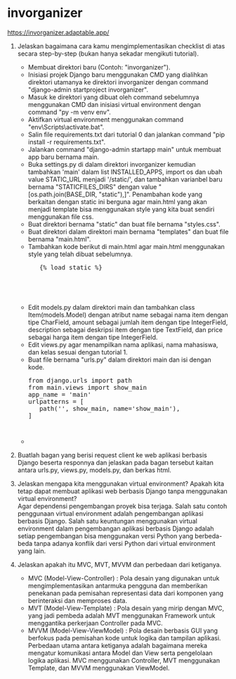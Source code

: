 # invorganizer

https://invorganizer.adaptable.app/

1. Jelaskan bagaimana cara kamu mengimplementasikan checklist di atas secara step-by-step (bukan hanya sekadar mengikuti tutorial).
   - Membuat direktori baru (Contoh: "invorganizer").
   - Inisiasi projek Django baru menggunakan CMD yang dialihkan direktori utamanya ke direktori invorganizer dengan command "django-admin startproject invorganizer".
   - Masuk ke direktori yang dibuat oleh command sebelumnya menggunakan CMD dan inisiasi virtual environment dengan command "py -m venv env".
   - Aktifkan virtual environment menggunakan command "env\Scripts\activate.bat".
   - Salin file requirements.txt dari tutorial 0 dan jalankan command "pip install -r requirements.txt".
   - Jalankan command "django-admin startapp main" untuk membuat app baru bernama main.
   - Buka settings.py di dalam direktori invorganizer kemudian tambahkan 'main' dalam list INSTALLED_APPS, import os dan ubah value STATIC_URL menjadi '/static/', dan tambahkan varianbel baru bernama "STATICFILES_DIRS" dengan value "[os.path.join(BASE_DIR, "static"),]". Penambahan kode yang berkaitan dengan static ini berguna agar main.html yang akan menjadi template bisa menggunakan style yang kita buat sendiri menggunakan file css.
   - Buat direktori bernama "static" dan buat file bernama "styles.css".
   - Buat direktori dalam direktori main bernama "templates" dan buat file bernama "main.html".
   - Tambahkan kode berikut di main.html agar main.html menggunakan style yang telah dibuat sebelumnya.
     <pre>
        {% load static %} 
         <link rel="stylesheet" href="{% static 'styles.css' %}" type="text/css">
      <pre>
   - Edit models.py dalam direktori main dan tambahkan class Item(models.Model) dengan atribut name sebagai nama item dengan tipe CharField, amount sebagai jumlah item dengan tipe IntegerField, description sebagai deskripsi item dengan tipe TextField, dan price sebagai harga item dengan tipe IntegerField.
   - Edit views.py agar menampilkan nama aplikasi, nama mahasiswa, dan kelas sesuai dengan tutorial 1.
   - Buat file bernama "urls.py" dalam direktori main dan isi dengan kode.<br>
     <pre>
     from django.urls import path
     from main.views import show_main
     app_name = 'main'
     urlpatterns = [
        path('', show_main, name='show_main'),
     ]
     <pre>
   - 

2. Buatlah bagan yang berisi request client ke web aplikasi berbasis Django beserta responnya dan jelaskan pada bagan tersebut kaitan antara urls.py, views.py, models.py, dan berkas html.

3. Jelaskan mengapa kita menggunakan virtual environment? Apakah kita tetap dapat membuat aplikasi web berbasis Django tanpa menggunakan virtual environment?<br>
Agar dependensi pengembangan proyek bisa terjaga. Salah satu contoh penggunaan virtual environment adalah pengembangan aplikasi berbasis Django. Salah satu keuntungan menggunakan virtual environment dalam pengembangan aplikasi berbasis Django adalah setiap pengembangan bisa menggunakan versi Python yang berbeda-beda tanpa adanya konflik dari versi Python dari virtual environment yang lain. 
   
4. Jelaskan apakah itu MVC, MVT, MVVM dan perbedaan dari ketiganya.
   - MVC (Model-View-Controller) : Pola desain yang digunakan untuk mengimplementasikan antarmuka pengguna dan memberikan penekanan pada pemisahan representasi data dari komponen yang berinteraksi dan memproses data.
   - MVT (Model-View-Template) : Pola desain yang mirip dengan MVC, yang jadi pembeda adalah MVT menggunakan Framework untuk menggantika perkerjaan Controller pada MVC.
   - MVVM (Model-View-ViewModel) : Pola desain berbasis GUI yang berfokus pada pemisahan kode untuk logika dan tampilan aplikasi.
   Perbedaan utama antara ketiganya adalah bagaimana mereka mengatur komunikasi antara Model dan View serta pengelolaan logika aplikasi. MVC menggunakan Controller, MVT menggunakan Template, dan MVVM menggunakan ViewModel.
